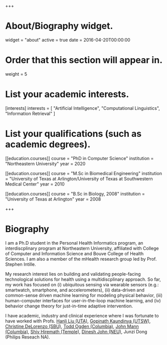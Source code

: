 +++
# About/Biography widget.
widget = "about"
active = true
date = 2016-04-20T00:00:00

# Order that this section will appear in.
weight = 5

# List your academic interests.
[interests]
  interests = [
    "Artificial Intelligence",
    "Computational Linguistics",
    "Information Retrieval"
  ]

# List your qualifications (such as academic degrees).
[[education.courses]]
  course = "PhD in Computer Science"
  institution = "Northeastern University"
  year = 2020

[[education.courses]]
  course = "M.Sc in Biomedical Engineering"
  institution = "University of Texas at Arlington/University of Texas at Southwestern Medical Center"
  year = 2010

[[education.courses]]
  course = "B.Sc in Biology, 2008"
  institution = "University of Texas at Arlington"
  year = 2008
 
+++
# Biography
I am a Ph.D student in the Personal Health Informatics program, an interdiscplinary program at Northeastern University, affiliated with College of Computer and Information Science and Bouve College of Health Sciences. I am also a member of the mHealth research group led by Prof. Stephen Intille.

My research interest lies on building and validating people-facing technological solutions for health using a multidiscplinary approach. So far, my work has focused on (i) ubiquitous sensing via wearable sensors (e.g.: smartwatch, smartphone, and accelerometers), (ii) data-driven and common-sense driven machine learning for modeling physical behavior, (iii) human-computer interfaces for user-in-the-loop machine learning, and (iv) behavior change theory for just-in-time adaptive intervention.

I have academic, industry and clinical experience where I was fortunate to have worked with Profs. [Hanli Liu (UTA)](https://mentis.uta.edu/explore/profile/hanli-liu), [Gopinath Kaundinya (UTSW)](http://www.corelabs.emory.edu/csi/about_us/bios/kaundinya_gopinath.html), [Christine DeLorenzo (SBU)](https://medicine.stonybrookmedicine.edu/psychiatry/faculty/delorenzo_c), [Todd Ogden (Columbia)](https://www.mailman.columbia.edu/people/our-faculty/to166), [John Mann (Columbia)](https://www.bbrfoundation.org/about/people/j-john-mann-md), [Shiv Hiremath (Temple)](https://cph.temple.edu/pt/faculty/shivayogi-v-hiremath), [Dinesh John (NEU)](https://bouve.northeastern.edu/directory/dinesh-john/), Junzi Dong (Philips Reseach NA).